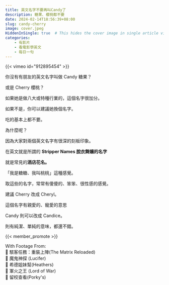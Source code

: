 ```yaml
---
title: 英文名字不要再叫Candy了
description: 糖果、櫻桃都不要
date: 2024-02-14T18:56:39+08:00
slug: candy-cherry
image: cover.jpeg
HiddenInSingle: true  # This hides the cover image in single article view
categories:
    - 有影片
    - 看電影學英文
    - 每日一句
---
```


{{< vimeo id="912895454" >}}

你沒有有朋友的英文名字叫做 Candy 糖果？

或是 Cherry 櫻桃？

如果她是做八大或特種行業的，這個名字很加分。

如果不是，你可以建議她換個名字。

吃的基本上都不要。

為什麼呢？

因為大家對兩個英文名字有很深的刻板印象。

在英文就是所謂的 **Stripper Names 脫衣舞孃的名字**

就是常見的**酒店花名。**

「我是糖糖、我叫桃桃」這種感覺。

取這些的名字，常常有傻傻的、笨笨、很性感的感覺。

建議 Cherry 改成 Cheryl。

這個名字有親愛的、寵愛的意思

Candy 則可以改成 Candice。

則有純潔、單純的意味，都還不錯。

{{< member_promote >}}

With Footage From:  
🎥 駭客任務：重裝上陣(The Matrix Reloaded)  
🎥 魔鬼神探 (Lucifer)  
🎥 希德姐妹幫(Heathers)   
🎥 軍火之王 (Lord of War)  
🎥 留校查看(Porky's)  